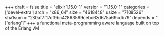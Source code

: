 +++
draft = false
title = "elixir 1.15.0-1"
version = "1.15.0-1"
categories = ['devel-extra']
arch = "x86_64"
size = "4618448"
usize = "7108526"
sha1sum = "280af7f17cf9bc42863599cebc63d675a69cdb79"
depends = "['erlang']"
+++
a functional meta-programming aware language built on top of the Erlang VM